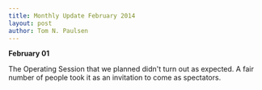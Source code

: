 ```yaml
---
title: Monthly Update February 2014 
layout: post
author: Tom N. Paulsen
---
```




 **February 01**   
  
 The Operating Session that we planned didn't turn out as expected. A fair number of people took it as an invitation to come as spectators. 
 
 